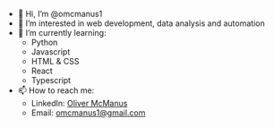 - 👋 Hi, I’m @omcmanus1
- 👀 I’m interested in web development, data analysis and automation
- 🌱 I’m currently learning:
  - Python
  - Javascript 
  - HTML & CSS
  - React
  - Typescript
- 📫 How to reach me:
  - LinkedIn: [Oliver McManus](https://www.linkedin.com/in/oliver-mcmanus-424521124/)
  - Email: omcmanus1@gmail.com  

<!---
omcmanus1/omcmanus1 is a ✨ special ✨ repository because its `README.md` (this file) appears on your GitHub profile.
You can click the Preview link to take a look at your changes.
--->
